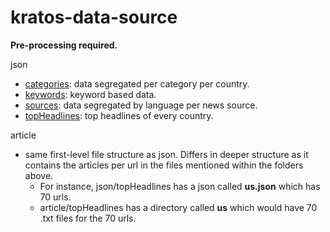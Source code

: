 # kratos-data-source

**Pre-processing required.**

json
  - [categories](https://github.com/abhay-iy97/kratos-data-source/tree/master/categories): data segregated per category per country.
  - [keywords](https://github.com/abhay-iy97/kratos-data-source/tree/master/keywords): keyword based data.
  - [sources](https://github.com/abhay-iy97/kratos-data-source/tree/master/sources): data segregated by language per news source.
  - [topHeadlines](https://github.com/abhay-iy97/kratos-data-source/tree/master/topHeadlines): top headlines of every country.

article
  - same first-level file structure as json. Differs in deeper structure as it contains the articles per url in the files mentioned within the folders above.
    - For instance, json/topHeadlines has a json called **us.json** which has 70 urls. 
    - article/topHeadlines has a directory called **us** which would have 70 .txt files for the 70 urls. 
